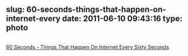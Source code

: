 slug: 60-seconds-things-that-happen-on-internet-every
date: 2011-06-10 09:43:16
type: photo
---

<a href="http://www.go-gulf.com/blog/60-seconds"><img src="{{@asset.url swerner/tumblr/2011-06-10-60-seconds-things-that-happen-on-internet-every-9b5fe6b738.jpeg}}" alt=""/></a>

[60 Seconds - Things That Happen On Internet Every Sixty Seconds](http://www.go-gulf.com/blog/60-seconds)
